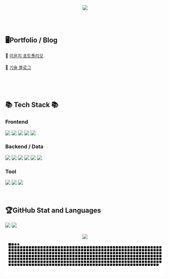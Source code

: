 <div>

<p align='center'>
  <a href="https://github.com/devuoon">
    <img src="https://capsule-render.vercel.app/api?type=venom&height=270&color=gradient&text=🖐Hi%20there&section=header&reversal=false&textBg=false&fontColor=005174&fontSize=40&fontAlign=50"/>
  </a>
</p>

<!-- ## 📝Profile
- name : 이윤지
- activity
  - 엘리스코딩 / SW개발자 트랙 (2023.05 ~ 2023.09)
  - 부경대학교 인적자원개발센터 / 빅데이터를 활용한 JAVA 개발자 과정 (2024.01 ~ 2024.07)
- work
  - 디자인더블유 / 웹퍼블리셔,프론트엔드 (2022.01 ~ 2023.04)
  - 랩오투원 / 프론트엔드 (2024.08 ~ )
- team-project
  - 챌리니즈 (2023.08 ~ 2023.10) 
  - mo.zip (2024.05 ~ 2024.07) 
- Email : dbswl341@naver.com -->

</br>
</br>

## 🖥Portfolio / Blog
📂 <a href="https://lee-yoon-ji.vercel.app/">
  이윤지 포트폴리오
</a>
<br/>
<br/>
📒 <a href="https://yoon-dev.tistory.com/">기술 블로그</a>

</br>
</br>
</br>

## 📚 Tech Stack 📚
<!--https://img.shields.io/badge/텍스트-뱃지컬러?style=flat-square&logo=이모지이름&logoColor=white-->
### Frontend
<img src="https://img.shields.io/badge/HTML5-E34F26?style=for-the-badge&logo=JavaScript&logoColor=white"/>
<img src="https://img.shields.io/badge/CSS3-1572B6?style=for-the-badge&logo=JavaScript&logoColor=white"/>
<img src="https://img.shields.io/badge/JavaScript-F7DF1E?style=for-the-badge&logo=JavaScript&logoColor=black"/>
<img src="https://img.shields.io/badge/TypeScript-3178C6?style=for-the-badge&logo=TypeScript&logoColor=white"/>
<img src="https://img.shields.io/badge/React-61DAFB?style=for-the-badge&logo=React&logoColor=black"/>
</br>

### Backend / Data
<img src="https://img.shields.io/badge/Java-3766AB?style=for-the-badge&logo=Java&logoColor=white"/>
<img src="https://img.shields.io/badge/Python-3776AB?style=for-the-badge&logo=Python&logoColor=white"/>
<img src="https://img.shields.io/badge/PHP-777BB4?style=for-the-badge&logo=PHP&logoColor=white"/>
<img src="https://img.shields.io/badge/Spring-6DB33F?style=for-the-badge&logo=Spring&logoColor=white"/>
<img src="https://img.shields.io/badge/Oracle-F80000?style=for-the-badge&logo=Oracle&logoColor=white"/>
<img src="https://img.shields.io/badge/MongoDB-47A248?style=for-the-badge&logo=MongoDB&logoColor=white"/>

### Tool
<img src="https://img.shields.io/badge/GitHub-181717?style=for-the-badge&logo=GitHub&logoColor=white"/>
<img src="https://img.shields.io/badge/Vercel-000000?style=for-the-badge&logo=Vercel&logoColor=white"/>
<img src="https://img.shields.io/badge/Docker-2496ED?style=for-the-badge&logo=Docker&logoColor=white"/>

</br>
</br>
</br>

## 🏆GitHub Stat and Languages
<img src="https://github-readme-stats.vercel.app/api?username=devuoon&show_icons=true&theme=ambient_gradient" style="height: 195px;"/>
<img src="https://github-readme-stats.vercel.app/api/top-langs/?username=devuoon&theme=buefy&layout=compact" style="height: 195px;"/>

</br>
</br>

<!--Hit-->
<div align='center'>
  <a href="https://hits.seeyoufarm.com">
    <img src="https://hits.seeyoufarm.com/api/count/incr/badge.svg?url=https%3A%2F%2Fgithub.com%2Fdevuoon%2Fhit-counter&count_bg=%23E7C6FF&title_bg=%23C8B6FF&icon=gitkraken.svg&icon_color=%23FFFFFF&title=hits&edge_flat=false" />
  </a>
</div>
<!-- [![Hits](https://hits.seeyoufarm.com/api/count/incr/badge.svg?url=https%3A%2F%2Fgithub.com%2Fdevuoon&count_bg=%235C5C5C&title_bg=%23FF0175&icon=github.svg&icon_color=%23FFFFFF&title=hits&edge_flat=false)](https://hits.seeyoufarm.com)
 -->

<!--잔디 스네이크-->
<div>
  <img src="https://raw.githubusercontent.com/Platane/snk/output/github-contribution-grid-snake.svg" />
</div>

<!--![footer](https://capsule-render.vercel.app/api?section=footer)-->
</div>
